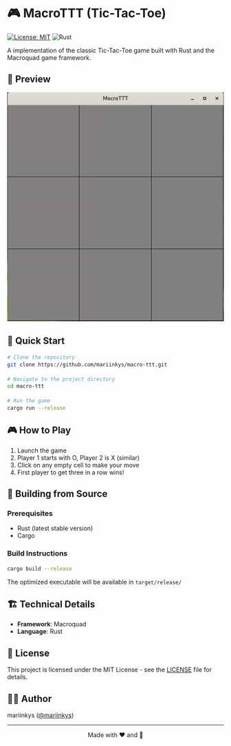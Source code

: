 # 🎮 MacroTTT (Tic-Tac-Toe)

[![License: MIT](https://img.shields.io/badge/License-MIT-yellow.svg)](https://opensource.org/licenses/MIT)
![Rust](https://img.shields.io/badge/Rust-000000?style=flat&logo=rust&logoColor=white)

A implementation of the classic Tic-Tac-Toe game built with Rust and the Macroquad game framework.

## 🎥 Preview

![MacroTTT Gameplay](https://github.com/mariinkys/macro-ttt/blob/main/preview.gif)

## 🚀 Quick Start

```bash
# Clone the repository
git clone https://github.com/mariinkys/macro-ttt.git

# Navigate to the project directory
cd macro-ttt

# Run the game
cargo run --release
```

## 🎮 How to Play

1. Launch the game
2. Player 1 starts with O, Player 2 is X (similar)
3. Click on any empty cell to make your move
4. First player to get three in a row wins!

## 🔧 Building from Source

### Prerequisites

- Rust (latest stable version)
- Cargo

### Build Instructions

```bash
cargo build --release
```

The optimized executable will be available in `target/release/`

## 🏗️ Technical Details

- **Framework**: Macroquad
- **Language**: Rust

## 📝 License

This project is licensed under the MIT License - see the [LICENSE](LICENSE) file for details.

## 🙋‍♂️ Author

mariinkys ([@mariinkys](https://github.com/mariinkys))

---

<div align="center">
Made with ❤️ and 🦀
</div>
